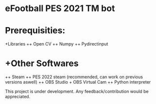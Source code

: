 # eFootball PES 2021 TM bot


# Prerequisities:

+Libraries
++ Open CV
++ Numpy
++ Pydirectinput


# +Other Softwares
++ Steam
++ PES 2022 steam (recommended, can work on previous versions aswell)
++ OBS Studio + OBS Virtual Cam
++ Python interpreter

This project is under development. Any feedback/contribution would be appreciated.
